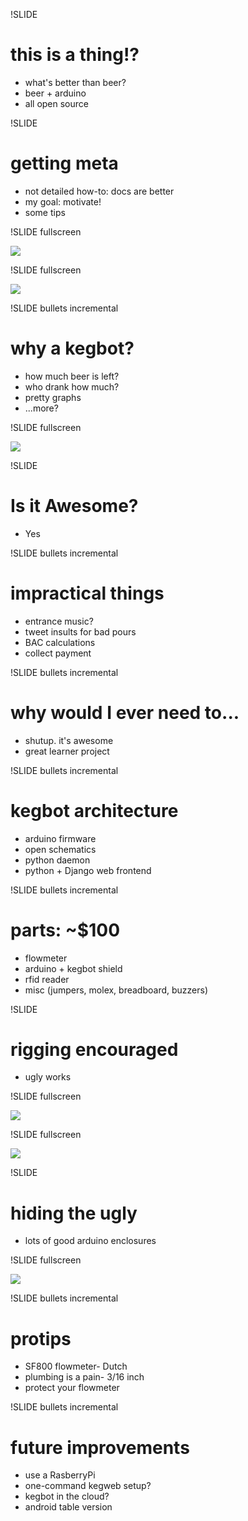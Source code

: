 !SLIDE 
# this is a thing!? #

* what's better than beer?
* beer + arduino
* all open source

!SLIDE 
# getting meta #

* not detailed how-to: docs are better
* my goal: motivate!
* some tips

!SLIDE fullscreen

<img src="new_kegerator.jpg">
<br />
 
!SLIDE fullscreen

<img src="kegbot_today.jpg">
<br />

!SLIDE bullets incremental
# why a kegbot? #

* how much beer is left?
* who drank how much?
* pretty graphs
* ...more?

!SLIDE fullscreen

<img src="kegweb.png">
<br />

!SLIDE
# Is it Awesome? #

* Yes

!SLIDE bullets incremental
# impractical things #

* entrance music?
* tweet insults for bad pours
* BAC calculations
* collect payment

!SLIDE bullets incremental
# why would I ever need to... #

* shutup. it's awesome
* great learner project

!SLIDE bullets incremental
# kegbot architecture #

* arduino firmware
* open schematics
* python daemon
* python + Django web frontend

!SLIDE bullets incremental
# parts: ~$100 #

* flowmeter 
* arduino + kegbot shield
* rfid reader
* misc (jumpers, molex, breadboard, buzzers)

!SLIDE
# rigging encouraged #

* ugly works

!SLIDE fullscreen

<img src="ugly_underside.jpg">
<br />

!SLIDE fullscreen

<img src="assembled_board.jpg">
<br />

!SLIDE
# hiding the ugly #

* lots of good arduino enclosures

!SLIDE fullscreen

<img src="molex_closeup.jpg">
<br />

!SLIDE bullets incremental
# protips #

* SF800 flowmeter- Dutch
* plumbing is a pain- 3/16 inch
* protect your flowmeter

!SLIDE bullets incremental
# future improvements #

* use a RasberryPi
* one-command kegweb setup?
* kegbot in the cloud?
* android table version

